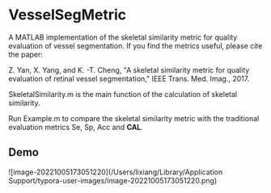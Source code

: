 # VesselSegMetric

A MATLAB implementation of the skeletal similarity metric for quality evaluation of vessel segmentation. If you find the metrics useful, please cite the paper:

Z. Yan, X. Yang, and K. -T. Cheng, "A skeletal similarity metric for quality evaluation of retinal vessel segmentation," IEEE Trans. Med. Imag., 2017. 

SkeletalSimilarity.m is the main function of the calculation of skeletal similarity.

Run Example.m to compare the skeletal similarity metric with the traditional evaluation metrics Se, Sp, Acc and **CAL**.

## Demo

![image-20221005173051220](/Users/lixiang/Library/Application Support/typora-user-images/image-20221005173051220.png)
